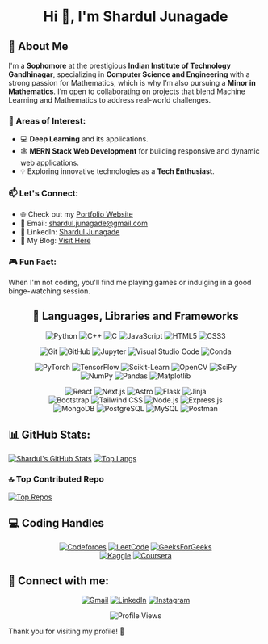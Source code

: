 <!-- Resources -->
<!-- https://github.com/anuraghazra/github-readme-stats -->
<!-- https://gprm.itsvg.in -->
<!-- https://github.com/Ileriayo/markdown-badges -->
<!-- https://github.com/Anmol-Baranwal/Cool-GIFs-For-GitHub -->



<h1 align="center">Hi 👋, I'm Shardul Junagade</h1>
<!-- <h3 align="center">Sophomore | Computer Science and Engineering | IIT Gandhinagar</h3> -->

## 💫 About Me

I'm a **Sophomore** at the prestigious **Indian Institute of Technology Gandhinagar**, specializing in **Computer Science and Engineering** with a strong passion for Mathematics, which is why I’m also pursuing a **Minor in Mathematics**. I’m open to collaborating on projects that blend Machine Learning and Mathematics to address real-world challenges.

### 🚀 Areas of Interest:

- 💻 **Deep Learning** and its applications.
- 🕸️ **MERN Stack Web Development** for building responsive and dynamic web applications.
- 💡 Exploring innovative technologies as a **Tech Enthusiast**.

### 📫 Let's Connect:

- 🌐 Check out my [Portfolio Website](https://sharduljunagade.github.io/)
- 📧 Email: [shardul.junagade@gmail.com](mailto:shardul.junagade@gmail.com)
- 💼 LinkedIn: [Shardul Junagade](https://www.linkedin.com/in/shardul-junagade/)
- 📝 My Blog: [Visit Here](https://sharduljunagade.github.io/blog/)

### 🎮 Fun Fact:

When I'm not coding, you'll find me playing games or indulging in a good binge-watching session.






<h2 align="center">🧩 Languages, Libraries and Frameworks</h2>

<p>
<div align="center">
  <img src="https://img.shields.io/badge/python-3670A0?style=for-the-badge&logo=python&logoColor=ffdd54" alt="Python" />
  <img src="https://img.shields.io/badge/c++-%2300599C.svg?style=for-the-badge&logo=c%2B%2B&logoColor=white" alt="C++" />
  <img src="https://img.shields.io/badge/c-%2300599C.svg?style=for-the-badge&logo=c&logoColor=white" alt="C" />
  <img src="https://img.shields.io/badge/javascript-%23323330.svg?style=for-the-badge&logo=javascript&logoColor=%23F7DF1E" alt="JavaScript" />
  <img src="https://img.shields.io/badge/html5-%23E34F26.svg?style=for-the-badge&logo=html5&logoColor=white" alt="HTML5" />
  <img src="https://img.shields.io/badge/css3-%231572B6.svg?style=for-the-badge&logo=css3&logoColor=white" alt="CSS3" />
  <!-- <img src="https://img.shields.io/badge/markdown-%23000000.svg?style=for-the-badge&logo=markdown&logoColor=white" alt="Markdown" /> -->
</div>
</p>

<p>
<div align="center">
  <img src="https://img.shields.io/badge/Git-%23F05033.svg?style=for-the-badge&logo=git&logoColor=white" alt="Git" />
  <img src="https://img.shields.io/badge/github-%23121011.svg?style=for-the-badge&logo=github&logoColor=white" alt="GitHub" />
  <!-- <img src="https://img.shields.io/badge/github%20pages-121013?style=for-the-badge&logo=github&logoColor=white" alt="GitHub Pages" /> -->
  <!-- <img src="https://img.shields.io/badge/github_copilot-8957E5?style=for-the-badge&logo=github-copilot&logoColor=white" alt="GitHub Copilot" /> -->
  <img src="https://img.shields.io/badge/jupyter-%23FA0F00.svg?style=for-the-badge&logo=jupyter&logoColor=white" alt="Jupyter" />
  <img src="https://img.shields.io/badge/Visual%20Studio%20Code-0078d7.svg?style=for-the-badge&logo=visual-studio-code&logoColor=white" alt="Visual Studio Code" />
  <!-- <img src="https://img.shields.io/badge/pycharm-143?style=for-the-badge&logo=pycharm&logoColor=black&color=black&labelColor=green" alt="PyCharm" /> -->
  <img src="https://img.shields.io/badge/conda-342B029.svg?&style=for-the-badge&logo=anaconda&logoColor=white" alt="Conda" />
  <!-- <img src="https://img.shields.io/badge/Obsidian-%23483699.svg?style=for-the-badge&logo=obsidian&logoColor=white" alt="Obsidian" /> -->
</div>
</p>

<p>
<div align="center">
  <img src="https://img.shields.io/badge/PyTorch-%23EE4C2C.svg?style=for-the-badge&logo=PyTorch&logoColor=white" alt="PyTorch" />
  <img src="https://img.shields.io/badge/TensorFlow-%23FF6F00.svg?style=for-the-badge&logo=TensorFlow&logoColor=white" alt="TensorFlow" />
  <img src="https://img.shields.io/badge/scikit--learn-%23F7931E.svg?style=for-the-badge&logo=scikit-learn&logoColor=white" alt="Scikit-Learn" />
  <img src="https://img.shields.io/badge/opencv-%23white.svg?style=for-the-badge&logo=opencv&logoColor=white" alt="OpenCV" />
  <img src="https://img.shields.io/badge/SciPy-%230C55A5.svg?style=for-the-badge&logo=scipy&logoColor=%white" alt="SciPy" />
  <br>
  <img src="https://img.shields.io/badge/numpy-%23013243.svg?style=for-the-badge&logo=numpy&logoColor=white" alt="NumPy" />
  <img src="https://img.shields.io/badge/pandas-%23150458.svg?style=for-the-badge&logo=pandas&logoColor=white" alt="Pandas" />
  <img src="https://img.shields.io/badge/Matplotlib-%23ffffff.svg?style=for-the-badge&logo=Matplotlib&logoColor=black" alt="Matplotlib" />
  <!-- <img src="https://img.shields.io/badge/Plotly-%233F4F75.svg?style=for-the-badge&logo=plotly&logoColor=white" alt="Plotly" /> -->
</div>
</p>

<p>
<div align="center">
  <img src="https://img.shields.io/badge/react-%2320232a.svg?style=for-the-badge&logo=react&logoColor=%2361DAFB" alt="React" />
  <img src="https://img.shields.io/badge/next-black?style=for-the-badge&logo=next.js&logoColor=white" alt="Next.js" />
  <img src="https://img.shields.io/badge/astro-%232C2052.svg?style=for-the-badge&logo=astro&logoColor=white" alt="Astro" />
  <img src="https://img.shields.io/badge/flask-%23000.svg?style=for-the-badge&logo=flask&logoColor=white" alt="Flask" />
  <img src="https://img.shields.io/badge/jinja-white.svg?style=for-the-badge&logo=jinja&logoColor=black" alt="Jinja" />
  <br>
  <img src="https://img.shields.io/badge/bootstrap-%23563D7C.svg?style=for-the-badge&logo=bootstrap&logoColor=white" alt="Bootstrap" />
  <img src="https://img.shields.io/badge/tailwindcss-%2338B2AC.svg?style=for-the-badge&logo=tailwind-css&logoColor=white" alt="Tailwind CSS" />
  <img src="https://img.shields.io/badge/Node.js-339933?style=for-the-badge&logo=nodedotjs&logoColor=white" alt="Node.js" />
  <img src="https://img.shields.io/badge/Express.js-000000?style=for-the-badge&logo=express&logoColor=white" alt="Express.js" />
  <br>
  <img src="https://img.shields.io/badge/mongodb-%234ea94b.svg?style=for-the-badge&logo=mongodb&logoColor=white" alt="MongoDB" />
  <img src="https://img.shields.io/badge/postgres-%23316192.svg?style=for-the-badge&logo=postgresql&logoColor=white" alt="PostgreSQL" />
  <img src="https://img.shields.io/badge/mysql-4479A1.svg?style=for-the-badge&logo=mysql&logoColor=white" alt="MySQL" />
  <img src="https://img.shields.io/badge/Postman-FF6C37?style=for-the-badge&logo=postman&logoColor=white" alt="Postman" />
</div>
</p>







## 📊 GitHub Stats:

<p>
  <a href="https://github.com/ShardulJunagade"><img src="https://github-readme-stats.vercel.app/api?username=ShardulJunagade&theme=dark&hide_border=false&show_icons=true" alt="Shardul's GitHub Stats" /></a>
  <a href="https://github.com/ShardulJunagade"><img src="https://github-readme-stats.vercel.app/api/top-langs/?username=ShardulJunagade&theme=dark&hide_border=false&layout=compact&hide=jupyter%20notebook,html,scss" alt="Top Langs" /></a>
</p>

<!-- [![Shardul's GitHub Stats](https://github-readme-stats.vercel.app/api?username=ShardulJunagade&theme=dark&hide_border=false&show_icons=true)](https://github.com/ShardulJunagade) -->
<!-- [![Shardul's GitHub Streak](https://github-readme-streak-stats.herokuapp.com/?user=ShardulJunagade&theme=dark&hide_border=false)](https://github.com/ShardulJunagade) -->
<!-- [![Top Langs](https://github-readme-stats.vercel.app/api/top-langs/?username=ShardulJunagade&theme=dark&hide_border=false&layout=compact&hide=jupyter%20notebook)](https://github.com/ShardulJunagade) -->

### 🔝 Top Contributed Repo
[![Top Repos](https://github-contributor-stats.vercel.app/api?username=ShardulJunagade&limit=5&theme=dark&hide_border=false&combine_all_yearly_contributions=true)](https://github.com/ShardulJunagade)





## 💻 Coding Handles

<p align="center">
  <a href="https://codeforces.com/profile/ShArDul_0109"><img src="https://img.shields.io/badge/Codeforces-445f9d?style=for-the-badge&logo=Codeforces&logoColor=white" alt="Codeforces" /></a>
  <a href="https://leetcode.com/u/ShArDul_0109/"><img src="https://img.shields.io/badge/LeetCode-000000?style=for-the-badge&logo=LeetCode&logoColor=#d16c06" alt="LeetCode" /></a>
  <a href="https://www.geeksforgeeks.org/user/sharduljapuv/"><img src="https://img.shields.io/badge/GeeksforGeeks-gray?style=for-the-badge&logo=geeksforgeeks&logoColor=35914c" alt="GeeksForGeeks" /></a>
  <!-- <a href="https://www.codechef.com/users/shardul_0109"><img src="https://img.shields.io/badge/CodeChef-%23964B00.svg?style=for-the-badge&logo=CodeChef&logoColor=white" alt="CodeChef" /></a> -->
  <!-- <a href="https://www.hackerrank.com/profile/ShArDul_0109"><img src="https://img.shields.io/badge/-Hackerrank-2EC866?style=for-the-badge&logo=HackerRank&logoColor=white" alt="Hackerrank" /></a> -->
  <br>
  <a href="https://www.kaggle.com/sharduljunagade"><img src="https://img.shields.io/badge/Kaggle-035a7d?style=for-the-badge&logo=kaggle&logoColor=white" alt="Kaggle" /></a>
  <a href="https://www.coursera.org/learner/shardul-junagade"><img src="https://img.shields.io/badge/Coursera-%230056D2.svg?style=for-the-badge&logo=Coursera&logoColor=white" alt="Coursera" /></a>
  <!-- <a href="https://www.udemy.com/"><img src="https://img.shields.io/badge/Udemy-A435F0?style=for-the-badge&logo=Udemy&logoColor=white" alt="Udemy" /></a> -->
</p>




## 🤝 Connect with me:

<p>
<div align="center">
  <a href="mailto:shardul.junagade@gmail.com"><img src="https://img.shields.io/badge/Gmail-D14836?style=for-the-badge&logo=gmail&logoColor=white" alt="Gmail" /></a>
  <a href="https://www.linkedin.com/in/shardul-junagade/"><img src="https://img.shields.io/badge/linkedin-%230077B5.svg?style=for-the-badge&logo=linkedin&logoColor=white" alt="LinkedIn" /></a>
  <a href="https://www.instagram.com/shardul_0109/"><img src="https://img.shields.io/badge/Instagram-%23E4405F.svg?style=for-the-badge&logo=Instagram&logoColor=white" alt="Instagram" /></a>
</div>
</p>


<p align="center"><img src="https://komarev.com/ghpvc/?username=ShardulJunagade&style=for-the-badge&abbreviated=true" alt="Profile Views" /></p>

<!-- <p align="left"> <img src="https://komarev.com/ghpvc/?username=sharduljunagade&label=Profile%20views&color=0e75b6&style=flat" alt="Profile Views" /> </p> -->


Thank you for visiting my profile! 🚀










<!--
**ShardulJunagade/ShardulJunagade** is a ✨ _special_ ✨ repository because its `README.md` (this file) appears on your GitHub profile. -->

<!--
- 👯 I’m looking to collaborate on ...
- 🤔 I’m looking for help with ...
- 💬 Ask me about ...
- 📫 How to reach me: ...
- 😄 Pronouns: ...
- ⚡ Fun fact: ...
-->
